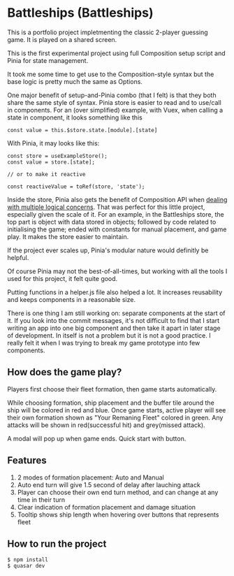 # Battleships (Battleships)

This is a portfolio project impletmenting the classic 2-player guessing game. It is played on a shared screen.

This is the first experimental project using full Composition setup script and Pinia for state management. 

It took me some time to get use to the Composition-style syntax but the base logic is pretty much the same as Options.

One major benefit of setup-and-Pinia combo (that I felt) is that they both share the same style of syntax. Pinia store is easier to read and to use/call in components. For an (over simplified) example, with Vuex, when calling a state in component, it looks something like this 
```
const value = this.$store.state.[module].[state]
```
With Pinia, it may looks like this:
```
const store = useExampleStore();
const value = store.[state];

// or to make it reactive

const reactiveValue = toRef(store, 'state');
```

Inside the store, Pinia also gets the benefit of Composition API when [dealing with multiple logical concerns](https://vuejs.org/guide/extras/composition-api-faq.html#more-flexible-code-organization). That was perfect for this little project, especially given the scale of it. For an example, in the Battleships store, the top part is object with data stored in objects; followed by code related to initialising the game; ended with constants for manual placement, and game play. It makes the store easier to maintain.

If the project ever scales up, Pinia's modular nature would definitly be helpful.

Of course Pinia may not the best-of-all-times, but working with all the tools I used for this project, it felt quite good.

Putting functions in a helper.js file also helped a lot. It increases reusability and keeps components in a reasonable size.

There is one thing I am still working on: separate components at the start of it. If you look into the commit messages, it's not difficult to find that I start writing an app into one big component and then take it apart in later stage of development. In itself is not a problem but it is not a good practice. I really felt it when I was trying to break my game prototype into few components.

## How does the game play?

Players first choose their fleet formation, then game starts automatically.

While choosing formation, ship placement and the buffer tile around the ship will be colored in red and blue. Once game starts, active player will see their own formation shown as "Your Remaning Fleet" colored in green. Any attacks will be shown in red(successful hit) and grey(missed attack).

A modal will pop up when game ends. Quick start with button.

## Features
1. 2 modes of formation placement: Auto and Manual
2. Auto end turn will give 1.5 second of delay after lauching attack
3. Player can choose their own end turn method, and can change at any time in their turn
4. Clear indication of formation placement and damage situation
5. Tooltip shows ship length when hovering over buttons that represents fleet

## How to run the project
```
$ npm install
$ quasar dev
```